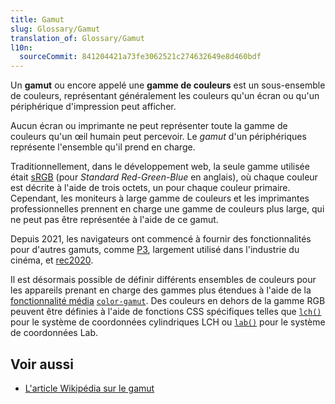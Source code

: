 ```yaml
---
title: Gamut
slug: Glossary/Gamut
translation_of: Glossary/Gamut
l10n:
  sourceCommit: 841204421a73fe3062521c274632649e8d460bdf
---
```


Un **gamut** ou encore appelé une **gamme de couleurs** est un sous-ensemble de couleurs, représentant généralement les couleurs qu'un écran ou qu'un périphérique d'impression peut afficher.

Aucun écran ou imprimante ne peut représenter toute la gamme de couleurs qu'un œil humain peut percevoir. Le _gamut_ d'un périphériques représente l'ensemble qu'il prend en charge.

Traditionnellement, dans le développement web, la seule gamme utilisée était [sRGB](https://fr.wikipedia.org/wiki/SRGB) (pour <i lang="en">Standard Red-Green-Blue</i> en anglais), où chaque couleur est décrite à l'aide de trois octets, un pour chaque couleur primaire. Cependant, les moniteurs à large gamme de couleurs et les imprimantes professionnelles prennent en charge une gamme de couleurs plus large, qui ne peut pas être représentée à l'aide de ce gamut.

Depuis 2021, les navigateurs ont commencé à fournir des fonctionnalités pour d'autres gamuts, comme [P3](https://fr.wikipedia.org/wiki/DCI-P3), largement utilisé dans l'industrie du cinéma, et [rec2020](https://fr.wikipedia.org/wiki/Rec._2020).

Il est désormais possible de définir différents ensembles de couleurs pour les appareils prenant en charge des gammes plus étendues à l'aide de la [fonctionnalité média](/fr/docs/Web/CSS/Media_Queries/Using_media_queries) [`color-gamut`](/fr/docs/Web/CSS/@media/color-gamut). Des couleurs en dehors de la gamme RGB peuvent être définies à l'aide de fonctions CSS spécifiques telles que [`lch()`](/fr/docs/Web/CSS/color_value/lch) pour le système de coordonnées cylindriques LCH ou [`lab()`](/fr/docs/Web/CSS/color_value/lab) pour le système de coordonnées Lab.

## Voir aussi

- [L'article Wikipédia sur le gamut](https://fr.wikipedia.org/wiki/Gamut)
